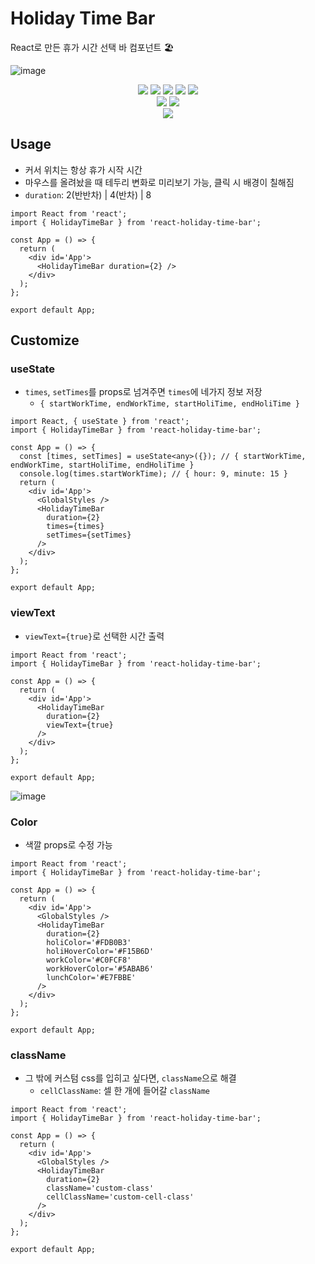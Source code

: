 # Holiday Time Bar

React로 만든 휴가 시간 선택 바 컴포넌트 🏖️

![image](https://user-images.githubusercontent.com/42960217/180602981-e30cc35a-f9c3-4b56-8cb4-093ff9e9f568.png)

<div align='center'>
  <a href="#" target="_blank"><img src="https://img.shields.io/badge/ESNext-F7DF1E?style=social&logo=javascript&logoColor=F7DF1E"/></a>
  <a href="#" target="_blank"><img src="https://img.shields.io/badge/v4.7.4-3178C6?style=social&logo=typescript&logoColor=3178C6"/></a>
  <a href="#" target="_blank"><img src="https://img.shields.io/badge/v18.2.0-61DAFB?style=social&logo=react&logoColor=61DAFB"/></a>
  <a href="#" target="_blank"><img src="https://img.shields.io/badge/v5.3.5-DB7093?style=social&logo=styled-components&logoColor=DB7093"/></a>
  <a href="#" target="_blank"><img src="https://img.shields.io/badge/v2.6.2-FBBE24?label=Parcel&style=social&logo=hackthebox&logoColor=FBBE24"/></a>
</div>

<div align='center'>  
  <a href="#" target="_blank"><img src="https://img.shields.io/npm/dy/react-holiday-time-bar?style=social&logo=npm"/></a>
  <a href="#" target="_blank"><img src="https://img.shields.io/github/stars/leemir/react-holiday-time-bar?style=social"/></a>
</div>

<div align='center'>
  <a href="#" target="_blank"><img src="https://hits.seeyoufarm.com/api/count/incr/badge.svg?url=https%3A%2F%2Fgithub.com%2FLeeMir%2Freact-holiday-time-bar&count_bg=%235ABAB6&title_bg=%23F15B6D&icon=googlekeep.svg&icon_color=%23E7E7E7&title=hits&edge_flat=false"/></a>
</div>

## Usage

- 커서 위치는 항상 휴가 시작 시간
- 마우스를 올려놨을 때 테두리 변화로 미리보기 가능, 클릭 시 배경이 칠해짐
- `duration`: 2(반반차) | 4(반차) | 8

```React
import React from 'react';
import { HolidayTimeBar } from 'react-holiday-time-bar';

const App = () => {
  return (
    <div id='App'>
      <HolidayTimeBar duration={2} />
    </div>
  );
};

export default App;
```

## Customize

### useState

- `times`, `setTimes`를 props로 넘겨주면 `times`에 네가지 정보 저장
  - `{ startWorkTime, endWorkTime, startHoliTime, endHoliTime }`

```React
import React, { useState } from 'react';
import { HolidayTimeBar } from 'react-holiday-time-bar';

const App = () => {
  const [times, setTimes] = useState<any>({}); // { startWorkTime, endWorkTime, startHoliTime, endHoliTime }
  console.log(times.startWorkTime); // { hour: 9, minute: 15 }
  return (
    <div id='App'>
      <GlobalStyles />
      <HolidayTimeBar
        duration={2}
        times={times}
        setTimes={setTimes}
      />
    </div>
  );
};

export default App;
```

### viewText

- `viewText={true}`로 선택한 시간 출력

```React
import React from 'react';
import { HolidayTimeBar } from 'react-holiday-time-bar';

const App = () => {
  return (
    <div id='App'>
      <HolidayTimeBar
        duration={2}
        viewText={true}
      />
    </div>
  );
};

export default App;
```

![image](https://i.imgur.com/ic6hMHg.png)

### Color

- 색깔 props로 수정 가능

```React
import React from 'react';
import { HolidayTimeBar } from 'react-holiday-time-bar';

const App = () => {
  return (
    <div id='App'>
      <GlobalStyles />
      <HolidayTimeBar
        duration={2}
        holiColor='#FDB0B3'
        holiHoverColor='#F15B6D'
        workColor='#C0FCF8'
        workHoverColor='#5ABAB6'
        lunchColor='#E7FBBE'
      />
    </div>
  );
};

export default App;
```

### className

- 그 밖에 커스텀 css를 입히고 싶다면, `className`으로 해결
  - `cellClassName`: 셀 한 개에 들어갈 `className`

```React
import React from 'react';
import { HolidayTimeBar } from 'react-holiday-time-bar';

const App = () => {
  return (
    <div id='App'>
      <GlobalStyles />
      <HolidayTimeBar
        duration={2}
        className='custom-class'
        cellClassName='custom-cell-class'
      />
    </div>
  );
};

export default App;
```
